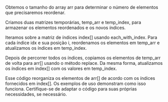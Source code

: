 
Obtemos o tamanho do array arr para determinar o número de elementos que precisaremos reordenar.

Criamos duas matrizes temporárias, temp_arr e temp_index, para armazenar os elementos reordenados e os novos índices.

Iteramos sobre a matriz de índices index[] usando each_with_index. Para cada índice idx e sua posição i, reordenamos os elementos em temp_arr e atualizamos os índices em temp_index.

Depois de percorrer todos os índices, copiamos os elementos de temp_arr de volta para arr[] usando o método replace. Da mesma forma, atualizamos os índices em index[] com os valores em temp_index.

Esse código reorganiza os elementos de arr[] de acordo com os índices fornecidos em index[]. Os exemplos de uso demonstram como isso funciona. Certifique-se de adaptar o código para suas próprias necessidades, se necessário.
